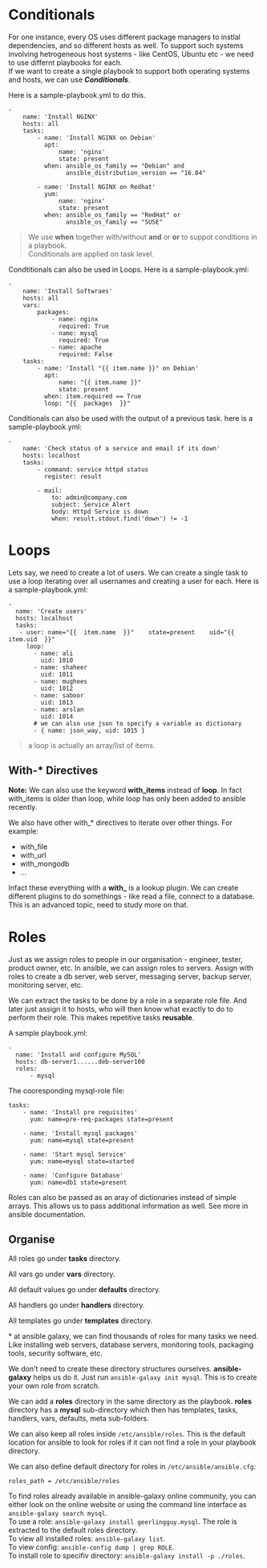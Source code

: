 # Conditionals

For one instance, every OS uses different package managers to instlal dependencies, and so different hosts as well. To support such systems involving hetrogeneous host systems - like CentOS, Ubuntu etc - we need to use differnt playbooks for each.<br/>
If we want to create a single playbook to support both operating systems and hosts, we can use __*Conditionals*__.

Here is a sample-playbook.yml to do this.

    -
        name: 'Install NGINX'
        hosts: all
        tasks:
            - name: 'Install NGINX on Debian'
              apt:
                  name: 'nginx'
                  state: present
              when: ansible_os_family == "Debian" and
                    ansible_distribution_version == "16.04"

            - name: 'Install NGINX on Redhat'
              yum:
                  name: 'nginx'
                  state: present
              when: ansible_os_family == "RedHat" or
                    ansible_os_family == "SUSE"
<blockquote>
    <p>We use <strong>when</strong> together with/without <strong>and</strong> or <strong>or</strong> to suppot conditions in a playbook.<br />
    Conditionals are applied on task level.</p>
</blockquote>

Condtitionals can also be used in Loops. Here is a sample-playbook.yml:

    -
        name: 'Install Softwraes'
        hosts: all
        vars:
            packages:
                - name: nginx
                  required: True
                - name: mysql
                  required: True
                - name: apache
                  required: False
        tasks:
            - name: 'Install "{{ item.name }}" on Debian'
              apt:
                  name: "{{ item.name }}"
                  state: present
              when: item.required == True
              loop: "{{  packages  }}"

Conditionals can also be used with the output of a previous task. here is a sample-playbook.yml:

    -
        name: 'Check status of a service and email if its down'
        hosts: localhost
        tasks:
            - command: service httpd status
              register: result

            - mail:
                to: admin@company.com
                subject: Service Alert
                body: Httpd Service is down
                when: result.stdout.find('down') != -1

# Loops

Lets say, we need to create a lot of users. We can create a single task to use a loop iterating over all usernames and creating a user for each. Here is a sample-playbook.yml:

    -
      name: 'Create users'
      hosts: localhost
      tasks:
       - user: name="{{  item.name  }}"    state=present    uid="{{  item.uid  }}"
         loop:
           - name: ali
             uid: 1010
           - name: shaheer
             uid: 1011
           - name: mughees
             uid: 1012
           - name: saboor
             uid: 1013
           - name: arslan
             uid: 1014
           # we can also use json to specify a variable as dictionary
           - { name: json_way, uid: 1015 }

<blockquote>
a loop is actually an array/list of items.
</blockquote>

## With-* Directives
**Note:** We can also use the keyword **with_items** instead of **loop**. In fact with_items is older than loop, while loop has only been added to ansible recently.

We also have other with_* directives to iterate over other things. For example:
* with_file
* with_url
* with_mongodb
* ...

Infact these everything with a **with_** is a lookup plugin. We can create different plugins to do somethings - like read a file, connect to a database. This is an advanced topic, need to study more on that.

# Roles

Just as we assign roles to people in our organisation - engineer, tester, product owner, etc. In ansible, we can assign roles to servers. Assign with roles to create a db server, web server, messaging server, backup server, monitoring server, etc.

We can extract the tasks to be done by a role in a separate role file. And later just assign it to hosts, who will then know what exactly to do to perform their role. This makes repetitive tasks **reusable**.

A sample playbook.yml:

    -
      name: 'Install and configure MySQL'
      hosts: db-server1......deb-server100
      roles:
          - mysql

The cooresponding mysql-role file:

    tasks:
        - name: 'Install pre requisites'
          yum: name=pre-req-packages state=present

        - name: 'Install mysql packages'
          yum: name=mysql state=present

        - name: 'Start mysql Service'
          yum: name=mysql state=started

        - name: 'Configure Database'
          yum: name=db1 state=present

Roles can also be passed as an aray of dictionaries instead of simple arrays. This allows us to pass additional information as well. See more in ansible documentation.

## Organise

All roles go under **tasks** directory.

All vars go under **vars** directory.

All default values go under **defaults** directory.

All handlers go under **handlers** directory.

All templates go under **templates** directory.

\* at ansible galaxy, we can find thousands of roles for many tasks we need. Like installing web servers, database servers, monitoring tools, packaging tools, security software, etc.

We don't need to create these directory structures ourselves. **ansible-galaxy** helps us do it. Just run `ansible-galaxy init mysql`. This is to create your own role from scratch.

We can add a **roles** directory in the same directory as the playbook. **roles** directory has a **mysql** sub-directory which then has templates, tasks, handlers, vars, defaults, meta sub-folders.

We can also keep all roles inside `/etc/ansible/roles`. This is the default location for ansible to look for roles if it can not find a role in your playbook directory.

We can also define default directory for roles in `/etc/ansible/ansible.cfg`:

    roles_path = /etc/ansible/roles

To find roles already available in ansible-galaxy online community, you can either look on the online website or using the command line interface as `ansible-galaxy search mysql`.<br />
To use a role: `ansible-galaxy install geerlingguy.mysql`. The role is extracted to the default roles directory.<br />
To view all installed roles: `ansible-galaxy list`.<br />
To view config: `ansible-config dump | grep ROLE`.<br />
To install role to specifiv directory: `ansible-galaxy install -p ./roles`.
